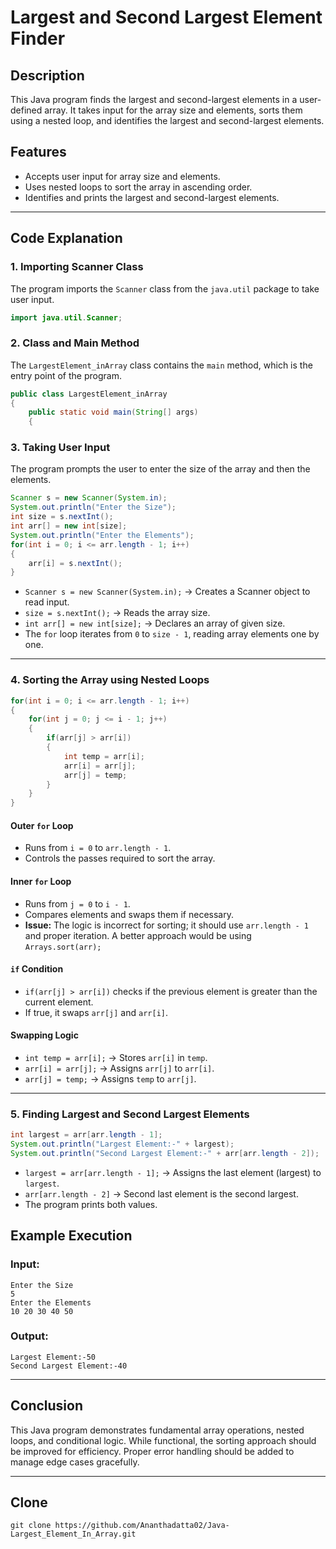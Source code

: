 



# Largest and Second Largest Element Finder

## Description
This Java program finds the largest and second-largest elements in a user-defined array. It takes input for the array size and elements, sorts them using a nested loop, and identifies the largest and second-largest elements.

## Features
- Accepts user input for array size and elements.
- Uses nested loops to sort the array in ascending order.
- Identifies and prints the largest and second-largest elements.

---

## Code Explanation

### **1. Importing Scanner Class**
The program imports the `Scanner` class from the `java.util` package to take user input.

```java
import java.util.Scanner;
```

### **2. Class and Main Method**
The `LargestElement_inArray` class contains the `main` method, which is the entry point of the program.

```java
public class LargestElement_inArray
{
    public static void main(String[] args)
    {
```

### **3. Taking User Input**
The program prompts the user to enter the size of the array and then the elements.

```java
Scanner s = new Scanner(System.in);
System.out.println("Enter the Size");
int size = s.nextInt();
int arr[] = new int[size];
System.out.println("Enter the Elements");
for(int i = 0; i <= arr.length - 1; i++)
{
    arr[i] = s.nextInt();
}
```

- `Scanner s = new Scanner(System.in);` → Creates a Scanner object to read input.
- `size = s.nextInt();` → Reads the array size.
- `int arr[] = new int[size];` → Declares an array of given size.
- The `for` loop iterates from `0` to `size - 1`, reading array elements one by one.

---

### **4. Sorting the Array using Nested Loops**
```java
for(int i = 0; i <= arr.length - 1; i++)
{
    for(int j = 0; j <= i - 1; j++)
    {
        if(arr[j] > arr[i])
        {
            int temp = arr[i];
            arr[i] = arr[j];
            arr[j] = temp;
        }
    }
}
```
#### **Outer `for` Loop**
- Runs from `i = 0` to `arr.length - 1`.
- Controls the passes required to sort the array.

#### **Inner `for` Loop**
- Runs from `j = 0` to `i - 1`.
- Compares elements and swaps them if necessary.
- **Issue:** The logic is incorrect for sorting; it should use `arr.length - 1` and proper iteration. A better approach would be using `Arrays.sort(arr);`

#### **`if` Condition**
- `if(arr[j] > arr[i])` checks if the previous element is greater than the current element.
- If true, it swaps `arr[j]` and `arr[i]`.

#### **Swapping Logic**
- `int temp = arr[i];` → Stores `arr[i]` in `temp`.
- `arr[i] = arr[j];` → Assigns `arr[j]` to `arr[i]`.
- `arr[j] = temp;` → Assigns `temp` to `arr[j]`.

---

### **5. Finding Largest and Second Largest Elements**
```java
int largest = arr[arr.length - 1];
System.out.println("Largest Element:-" + largest);
System.out.println("Second Largest Element:-" + arr[arr.length - 2]);
```

- `largest = arr[arr.length - 1];` → Assigns the last element (largest) to `largest`.
- `arr[arr.length - 2]` → Second last element is the second largest.
- The program prints both values.

## **Example Execution**
### **Input:**
```
Enter the Size
5
Enter the Elements
10 20 30 40 50
```
### **Output:**
```
Largest Element:-50
Second Largest Element:-40
```

---

## **Conclusion**
This Java program demonstrates fundamental array operations, nested loops, and conditional logic. While functional, the sorting approach should be improved for efficiency. Proper error handling should be added to manage edge cases gracefully.

---

## Clone
```
git clone https://github.com/Ananthadatta02/Java-Largest_Element_In_Array.git
```
